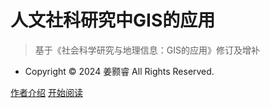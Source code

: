 <!-- _coverpage.md -->

# 人文社科研究中GIS的应用

> 基于《社会科学研究与地理信息：GIS的应用》修订及增补

- Copyright © 2024 姜颢睿 All Rights Reserved.

[作者介绍](https://haorui-jiang.github.io/)
[开始阅读](README.md)
